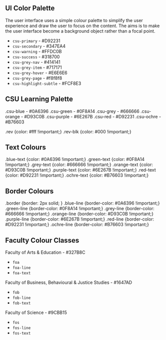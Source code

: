 ## UI Color Palette

The user interface uses a simple colour palette to simplify the user experience and draw the user to focus on the content. The aims is to make the user interface become a background object rather than a focal point.

- ```csu-primary``` - #D92231
- ```csu-secondary``` - #347EA4
- ```csu-warning``` - #FFDC0B
- ```csu-success``` - #318700
- ```csu-grey-nav``` - #414141
- ```csu-grey-item``` - #717171
- ```csu-grey-hover``` - #E6E6E6
- ```csu-grey-page``` - #f8f8f8
- ```csu-highlight-subtle``` - #FCF8E3

## CSU Learning Palette

.csu-blue - #0A6396
.csu-green - #0F8A14
.csu-grey - #666666
.csu-orange - #D93C0B
.csu-purple - #6E267B
.csu-red - #D92231
.csu-ochre - #B76603

.rev {color: #fff !important;}
.rev-blk {color: #000 !important;}

## Text Colours

.blue-text {color: #0A6396 !important;}
.green-text {color: #0F8A14 !important;}
.grey-text {color: #666666 !important;}
.orange-text {color: #D93C0B !important;}
.purple-text {color: #6E267B !important;}
.red-text {color: #D92231 !important;}
.ochre-text {color: #B76603 !important;}

## Border Colours

.border {border: 2px solid; }
.blue-line {border-color: #0A6396 !important;}
.green-line {border-color: #0F8A14 !important;}
.grey-line {border-color: #666666 !important;}
.orange-line {border-color: #D93C0B !important;}
.purple-line {border-color: #6E267B !important;}
.red-line {border-color: #D92231 !important;}
.ochre-line {border-color: #B76603 !important;}

## Faculty Colour Classes

Faculty of Arts & Education - #327B8C
- ```foa```
- ```foa-line```
- ```foa-text```

Faculty of Business, Behavioural & Justice Studies - #1647AD
- ```fob```
- ```fob-line```
- ```fob-text```

Faculty of Science - #9CBB15
- ```fos```
- ```fos-line```
- ```fos-text```
